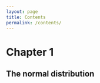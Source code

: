 ```yaml
---
layout: page
title: Contents
permalink: /contents/
---
```


# Chapter 1

## The normal distribution
